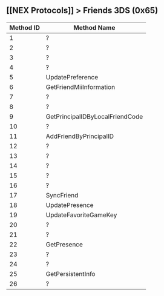 ## [[NEX Protocols]] > Friends 3DS (0x65)

| Method ID | Method Name |
| --- | --- |
| 1 | ? |
| 2 | ? |
| 3 | ? |
| 4 | ? |
| 5 | UpdatePreference |
| 6 | GetFriendMiiInformation |
| 7 | ? |
| 8 | ? |
| 9 | GetPrincipalIDByLocalFriendCode |
| 10 | ? |
| 11 | AddFriendByPrincipalID |
| 12 | ? |
| 13 | ? |
| 14 | ? |
| 15 | ? |
| 16 | ? |
| 17 | SyncFriend |
| 18 | UpdatePresence |
| 19 | UpdateFavoriteGameKey  |
| 20 | ? |
| 21 | ? |
| 22 | GetPresence |
| 23 | ? |
| 24 | ? |
| 25 | GetPersistentInfo |
| 26 | ? |